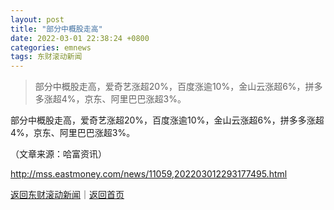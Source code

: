 ```yaml
---
layout: post
title: "部分中概股走高"
date: 2022-03-01 22:38:24 +0800
categories: emnews
tags: 东财滚动新闻
---
```

> 部分中概股走高，爱奇艺涨超20%，百度涨逾10%，金山云涨超6%，拼多多涨超4%，京东、阿里巴巴涨超3%。

<p>部分中概股走高，爱奇艺涨超20%，百度涨逾10%，金山云涨超6%，拼多多涨超4%，京东、阿里巴巴涨超3%。</p><p class="em_media">（文章来源：哈富资讯）</p>

<http://mss.eastmoney.com/news/11059,202203012293177495.html>

[返回东财滚动新闻](//finews.withounder.com/emnews/)｜[返回首页](//finews.withounder.com/)